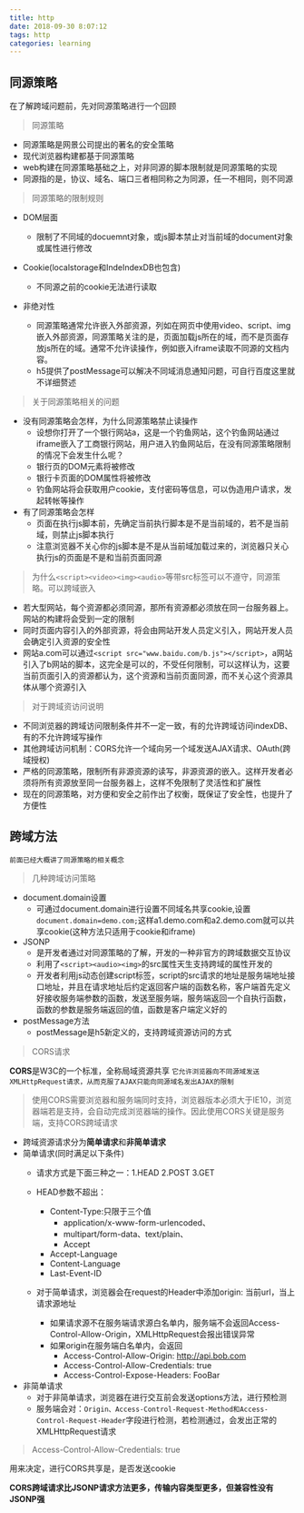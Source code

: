 ```yaml
---
title: http
date: 2018-09-30 8:07:12
tags: http
categories: learning
---
```



## 同源策略

在了解跨域问题前，先对同源策略进行一个回顾

> 同源策略

* 同源策略是网景公司提出的著名的安全策略
* 现代浏览器构建都基于同源策略
* web构建在同源策略基础之上，对非同源的脚本限制就是同源策略的实现
* 同源指的是，协议、域名、端口三者相同称之为同源，任一不相同，则不同源

<div><!-- more--></div>

> 同源策略的限制规则

* DOM层面
    * 限制了不同域的docuemnt对象，或js脚本禁止对当前域的document对象或属性进行修改
* Cookie(localstorage和IndeIndexDB也包含)    
    * 不同源之前的cookie无法进行读取
    
* 非绝对性
    * 同源策略通常允许嵌入外部资源，列如在网页中使用video、script、img嵌入外部资源，同源策略关注的是，页面加载js所在的域，而不是页面存放js所在的域。通常不允许读操作，例如嵌入iframe读取不同源的文档内容。
    * h5提供了postMessage可以解决不同域消息通知问题，可自行百度这里就不详细赘述
    
> 关于同源策略相关的问题

* 没有同源策略会怎样，为什么同源策略禁止读操作
    * 设想你打开了一个银行网站a，这是一个钓鱼网站，这个钓鱼网站通过iframe嵌入了工商银行网站，用户进入钓鱼网站后，在没有同源策略限制的情况下会发生什么呢？
    * 银行页的DOM元素将被修改
    * 银行卡页面的DOM属性将被修改
    * 钓鱼网站将会获取用户cookie，支付密码等信息，可以伪造用户请求，发起转帐等操作
* 有了同源策略会怎样
    * 页面在执行js脚本前，先确定当前执行脚本是不是当前域的，若不是当前域，则禁止js脚本执行
    * 注意浏览器不关心你的js脚本是不是从当前域加载过来的，浏览器只关心执行js的页面是不是和当前页面同源
    
> 为什么`<script><video><img><audio>`等带src标签可以不遵守，同源策略。可以跨域嵌入

* 若大型网站，每个资源都必须同源，那所有资源都必须放在同一台服务器上。网站的构建将会受到一定的限制
* 同时页面内容引入的外部资源，将会由网站开发人员定义引入，网站开发人员会确定引入资源的安全性
* 网站a.com可以通过`<script src="www.baidu.com/b.js"></script>`，a网站引入了b网站的脚本，这完全是可以的，不受任何限制，可以这样认为，这要当前页面引入的资源都认为，这个资源和当前页面同源，而不关心这个资源具体从哪个资源引入


> 对于跨域资访问说明

* 不同浏览器的跨域访问限制条件并不一定一致，有的允许跨域访问indexDB、有的不允许跨域写操作
* 其他跨域访问机制：CORS允许一个域向另一个域发送AJAX请求、OAuth(跨域授权)
* 严格的同源策略，限制所有非源资源的读写，非源资源的嵌入。这样开发者必须将所有资源放至同一台服务器上，这样不免限制了灵活性和扩展性
* 现在的同源策略，对方便和安全之前作出了权衡，既保证了安全性，也提升了方便性

## 跨域方法

`前面已经大概讲了同源策略的相关概念`


> 几种跨域访问策略

* document.domain设置
    * 可通过document.domain进行设置不同域名共享cookie,设置`document.domain=demo.com;`这样a1.demo.com和a2.demo.com就可以共享cookie(这种方法只适用于cookie和iframe)
* JSONP
    * 是开发者通过对同源策略的了解，开发的一种非官方的跨域数据交互协议
    * 利用了`<script><audio><img>`的src属性天生支持跨域的属性开发的
    * 开发者利用js动态创建script标签，script的src请求的地址是服务端地址接口地址，并且在请求地址后约定返回客户端的函数名称，客户端首先定义好接收服务端参数的函数，发送至服务端，服务端返回一个自执行函数，函数的参数是服务端返回的值，函数是客户端定义好的
* postMessage方法
    * postMessage是h5新定义的，支持跨域资源访问的方式

> CORS请求

**CORS**是W3C的一个标准，全称局域资源共享
`它允许浏览器向不同源域发送XMLHttpRequest请求，从而克服了AJAX只能向同源域名发出AJAX的限制`

> 使用CORS需要浏览器和服务端同时支持，浏览器版本必须大于IE10，浏览器端若是支持，会自动完成浏览器端的操作。因此使用CORS关键是服务端，支持CORS跨域请求

* 跨域资源请求分为**简单请求**和**非简单请求**
* 简单请求(同时满足以下条件)
    * 请求方式是下面三种之一：1.HEAD 2.POST 3.GET
    * HEAD参数不超出：
        * Content-Type:只限于三个值
            * application/x-www-form-urlencoded、
            * multipart/form-data、text/plain、
            * Accept
        * Accept-Language
        * Content-Language
        * Last-Event-ID

    * 对于简单请求，浏览器会在request的Header中添加origin: 当前url，当上请求源地址
        * 如果请求源不在服务端请求源白名单内，服务端不会返回Access-Control-Allow-Origin，XMLHttpRequest会报出错误异常
        * 如果origin在服务端白名单内，会返回
            * Access-Control-Allow-Origin: http://api.bob.com
            * Access-Control-Allow-Credentials: true
            * Access-Control-Expose-Headers: FooBar
* 非简单请求
    * 对于非简单请求，浏览器在进行交互前会发送options方法，进行预检测
    * 服务端会对：`Origin、Access-Control-Request-Method和Access-Control-Request-Header`字段进行检测，若检测通过，会发出正常的XMLHttpRequest请求

> Access-Control-Allow-Credentials: true

用来决定，进行CORS共享是，是否发送cookie

**CORS跨域请求比JSONP请求方法更多，传输内容类型更多，但兼容性没有JSONP强**

